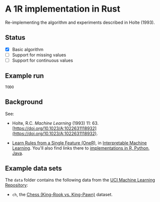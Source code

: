 # A 1R implementation in Rust

Re-implementing the algorithm and experiments described in Holte (1993).

## Status

- [x] Basic algorithm
- [ ] Support for missing values
- [ ] Support for continuous values

## Example run

```
TODO
```


## Background

See:

- Holte, R.C. _Machine Learning_ (1993) 11: 63. [https://doi.org/10.1023/A:1022631118932](https://doi.org/10.1023/A:1022631118932).

- [Learn Rules from a Single Feature (OneR)](https://christophm.github.io/interpretable-ml-book/rules.html#learn-rules-from-a-single-feature-oner),
  in [Interpretable Machine Learning](https://christophm.github.io/interpretable-ml-book/). You'll also find links there to [implementations in R, Python, Java](https://christophm.github.io/interpretable-ml-book/rules.html#software-and-alternatives).


## Example data sets

The `data` folder contains the following data from the [UCI Machine Learning Repository](https://archive.ics.uci.edu/ml/citation_policy.html):

- `ch`, the [Chess (King-Rook vs. King-Pawn)](https://archive.ics.uci.edu/ml/datasets/Chess+%28King-Rook+vs.+King-Pawn%29) dataset.


